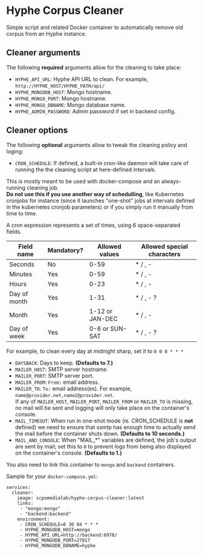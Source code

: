 # Hyphe Corpus Cleaner

Simple script and related Docker container to automatically remove old corpus from an Hyphe instance.


## Cleaner arguments
The following **required** arguments allow for the cleaning to take place:

- `HYPHE_API_URL`: Hyphe API URL to clean. For example, `http://HYPHE_HOST/HYPHE_PATH/api/`
- `HYPHE_MONGODB_HOST`: Mongo hostname.
- `HYPHE_MONGO_PORT`: Mongo hostname.
- `HYPHE_MONGO_DBNAME`: Mongo database name.
- `HYPHE_ADMIN_PASSWORD`: Admin password if set in backend config.

## Cleaner options
The following **optional** arguments allow to tweak the cleaning policy and loging:

- `CRON_SCHEDULE`: If defined, a built-in cron-like daemon will take care of running the the cleaning script at here-defined intervals.

This is mostly meant to be used with docker-compose and an always-running cleaning job.  
**Do not use this if you use another way of schedulling**, like Kubernetes cronjobs for instance (since it launches "one-shot" jobs at intervals defined in the kubernetes cronjob parameters) or if you simply run it manually from time to time.

A cron expression represents a set of times, using 6 space-separated fields.

Field name   | Mandatory? | Allowed values  | Allowed special characters
----------   | ---------- | --------------  | --------------------------
Seconds      | No         | 0-59            | * / , -
Minutes      | Yes        | 0-59            | * / , -
Hours        | Yes        | 0-23            | * / , -
Day of month | Yes        | 1-31            | * / , - ?
Month        | Yes        | 1-12 or JAN-DEC | * / , -
Day of week  | Yes        | 0-6 or SUN-SAT  | * / , - ?

For example, to clean every day at midnight sharp, set it to `0 0 0 * * *`

- `DAYSBACK`: Days to keep. **(Defaults to 7.)**
- `MAILER_HOST`: SMTP server hostname.
- `MAILER_PORT`: SMTP server port.
- `MAILER_FROM`: `From:` email address.
- `MAILER_TO`: `To:` email address(es). For example,  `name@provider.net,name2@provider.net`.  
If any of `MAILER_HOST`, `MAILER_PORT`, `MAILER_FROM` or `MAILER_TO` is missing, no mail will be sent and logging will only take place on the container's console.
- `MAIL_TIMEOUT`: When run in one-shot mode (ie. CRON_SCHEDULE is **not** defined) we need to ensure that ssmtp has enough time to actually send the mail before the container shuts down. **(Defaults to 10 seconds.)**
- `MAIL_AND_CONSOLE`: When "MAIL_\*" variables are defined, the job's output are sent by mail; set this to `0` to prevent logs from being also displayed on the container's console. **(Defaults to 1.)**


You also need to link this container to `mongo` and `backend` containers.

Sample for your `docker-compose.yml`:
```
services:
  cleaner:
    image: scpomedialab/hyphe-corpus-cleaner:latest
    links:
     - "mongo:mongo"
     - "backend:backend"
    environment:
     - CRON_SCHEDULE=0 30 04 * * *
     - HYPHE_MONGODB_HOST=mongo
     - HYPHE_API_URL=http://backend:6978/
     - HYPHE_MONGODB_PORT=27017
     - HYPHE_MONGODB_DBNAME=hyphe
```
